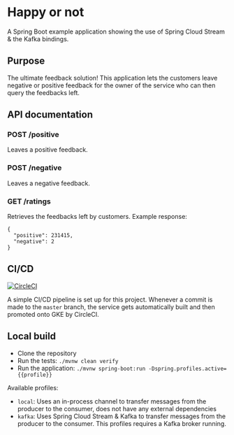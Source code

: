 # Happy or not
A Spring Boot example application showing the use of Spring Cloud Stream & the Kafka bindings.

## Purpose

The ultimate feedback solution! This application lets the customers leave negative or positive feedback for the owner of the service
who can then query the feedbacks left.

## API documentation

### POST /positive
Leaves a positive feedback.

### POST /negative
Leaves a negative feedback.

### GET /ratings
Retrieves the feedbacks left by customers.
Example response:
```
{
  "positive": 231415,
  "negative": 2
}
```

## CI/CD

[![CircleCI](https://circleci.com/gh/zalatnaicsongor/happyornot/tree/master.svg?style=svg)](https://circleci.com/gh/zalatnaicsongor/happyornot/tree/master)

A simple CI/CD pipeline is set up for this project. Whenever a commit is made to the `master` branch, the service gets automatically built
and then promoted onto GKE by CircleCI.

## Local build

* Clone the repository
* Run the tests: `./mvnw clean verify`
* Run the application: `./mvnw spring-boot:run -Dspring.profiles.active={{profile}}`

Available profiles:

* `local`: Uses an in-process channel to transfer messages from the producer to the consumer, does not have any external dependencies
* `kafka`: Uses Spring Cloud Stream & Kafka to transfer messages from the producer to the consumer. This profiles requires a Kafka broker running.
